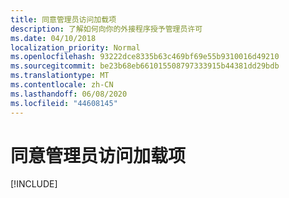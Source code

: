 ```yaml
---
title: 同意管理员访问加载项
description: 了解如何向你的外接程序授予管理员许可
ms.date: 04/10/2018
localization_priority: Normal
ms.openlocfilehash: 93222dce8335b63c469bf69e55b9310016d49210
ms.sourcegitcommit: be23b68eb661015508797333915b44381dd29bdb
ms.translationtype: MT
ms.contentlocale: zh-CN
ms.lasthandoff: 06/08/2020
ms.locfileid: "44608145"
---
```

# <a name="grant-administrator-consent-to-the-add-in"></a>同意管理员访问加载项

[!INCLUDE[](../includes/grant-admin-consent-to-an-add-in-include.md)]
